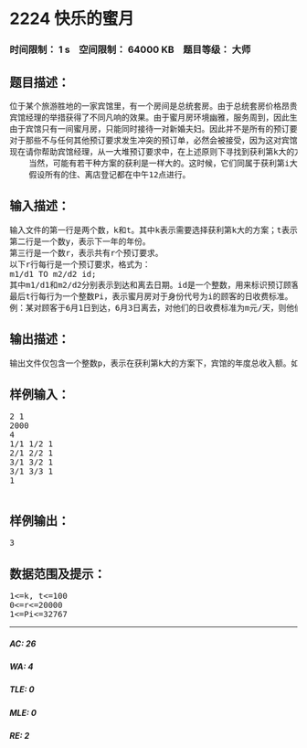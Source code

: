 # 2224 快乐的蜜月   
### 时间限制： 1 s&nbsp;&nbsp;&nbsp;&nbsp;空间限制： 64000 KB&nbsp;&nbsp;&nbsp;&nbsp;题目等级： 大师  
## 题目描述：  

<pre>
位于某个旅游胜地的一家宾馆里，有一个房间是总统套房。由于总统套房价格昂贵，因此常常无人光临。宾馆的经理为了创收，决定将总统套房改建为专门为新婚夫妇服务的蜜月房。宾馆经理不仅大幅度降低了蜜月房的价位，而且还对不同身份的顾客制定了不同的价位，以吸引不同身份、不同消费水平的游客。比如对于来订蜜月房的国内来宾、海外旅客、港澳台同胞等，区别收取费用。
宾馆经理的举措获得了不同凡响的效果。由于蜜月房环境幽雅，服务周到，因此生意红火。宾馆经理在每年年底都会收到第二年的所有蜜月房预订单。每张预订单包括以下几个必要的信息：到达日期、离去日期和顾客身份。
由于宾馆只有一间蜜月房，只能同时接待一对新婚夫妇。因此并不是所有的预订要求都能得到满足。当一些预订要求在时间上发生了重叠的时候，我们就称这些预订要求发生了冲突。
对于那些不与任何其他预订要求发生冲突的预订单，必然会被接受，因为这对宾馆和顾客双方面来说都是件好事。而对于发生冲突的预订要求，宾馆经理则必须拒绝其中的一部分，以保证宾馆有秩序地运转。显然，对于同一时间内发生冲突的预定要求，宾馆经理最多只能接受其中的一个。经理也有可能拒绝同一时间段内的所有预定要求，因为这样可以避免顾客间发生争执。经理在做出决策后，需要将整个计划公布于众，以示公平。这是一个必须慎重的决定，因为它牵涉到诸多方面的因素。经理首先考虑的当然是利润问题。他必然希望获得尽可能多的收入。可是宾馆在获得经济效益的同时，同时也应该兼顾到社会效益 ，不能太惟利是图，还必须照顾到顾客们的感情。如果宾馆经理单从最大获利角度出发来决定接受或拒绝顾客的预订要求的话，就会引起人们的不满。经理有一个学过市场营销学的顾问。顾问告诉经理，可以采取一种折中的做法，放弃牟利最大的方案，而采纳获利第k大的方案。他还通过精确的市场分析，找到了k的最佳取值点，告诉了宾馆经理。
现在请你帮助宾馆经理，从一大堆预订要求中，在上述原则下寻找到获利第k大的方案。宾馆经理将根据此方案来决定接受和拒绝哪些预订要求。
    当然，可能有若干种方案的获利是一样大的。这时候，它们同属于获利第i大的方案而不区分看待。例如，假如有3种方案的收入同时为3，有2种方案的收入为2，则收入为3的方案都属于获利最大，收入为2的方案都属于获利第二大。依次类推。
    假设所有的住、离店登记都在中午12点进行。
</pre>
  
  
## 输入描述：  

<pre>
输入文件的第一行是两个数，k和t。其中k表示需要选择获利第k大的方案；t表示顾客的身份共划分为t类。
第二行是一个数y，表示下一年的年份。
第三行是一个数r，表示共有r个预订要求。
以下r行每行是一个预订要求，格式为：
m1/d1 TO m2/d2 id;
其中m1/d1和m2/d2分别表示到达和离去日期。id是一个整数，用来标识预订顾客的身份。
最后t行每行为一个整数Pi，表示蜜月房对于身份代号为i的顾客的日收费标准。
例：某对顾客于6月1日到达，6月3日离去，对他们的日收费标准为m元/天，则他们共住店两天，需付钱2m元。
</pre>
  
  
## 输出描述：  

<pre>
输出文件仅包含一个整数p，表示在获利第k大的方案下，宾馆的年度总收入额。如果获利第k大的方案不存在，则输出-1。
</pre>
  
  
## 样例输入：  

<pre>
2 1
2000
4
1/1 1/2 1
2/1 2/2 1
3/1 3/2 1
3/1 3/3 1
1
 
</pre>
  
  
## 样例输出：  

<pre>
3
</pre>
  
  
## 数据范围及提示：  

<pre>
1<=k, t<=100
0<=r<=20000
1<=Pi<=32767
</pre>
  
  
***  

##### AC: 26  
##### WA: 4  
##### TLE: 0  
##### MLE: 0  
##### RE: 2  
